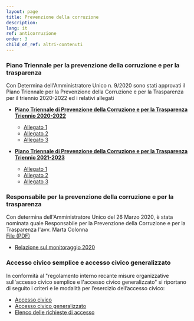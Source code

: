 ```yaml
---
layout: page
title: Prevenzione della corruzione
description: 
lang: it
ref: anticorruzione
order: 3
child_of_ref: altri-contenuti
---
```




### Piano Triennale per la prevenzione della corruzione e per la trasparenza
Con Determina dell'Amministratore Unico n. 9/2020 sono stati approvati il Piano Triennale per la Prevenzione della Corruzione e per la Trasparenza per il triennio 2020-2022 ed i relativi allegati

-  [**Piano Triennale di Prevenzione della Corruzione e per la Trasparenza Triennio 2020-2022**](PTPCT_2020-2022.pdf)
    - [Allegato 1](PTPCT_all-1.pdf)
    - [Allegato 2](PTPCT_all-2.pdf)
    - [Allegato 3](PTPCT_all-3.pdf)

-  [**Piano Triennale di Prevenzione della Corruzione e per la Trasparenza Triennio 2021-2023**](PTPCT-2021-2023.pdf)
    - [Allegato 1](PTPCT-2021-2023-all-1.pdf)
    - [Allegato 2](PTPCT-2021-2023-all-2.pdf)
    - [Allegato 3](PTPCT-2021-2023-all-3.pdf)


### Responsabile per la prevenzione della corruzione e per la trasparenza

Con determina dell'Amministratore Unico del 26 Marzo 2020, è stata nominata quale Responsabile per la Prevenzione della Corruzione e per la Trasparenza l'avv. Marta Colonna<br>
[File (PDF)](Nomina-RPCT.pdf)

* [Relazione sul monitoraggio 2020](./relazione-rptc-2020.pdf)

### Accesso civico semplice e accesso civico generalizzato

In conformità al "regolamento interno recante misure organizzative sull'accesso civico semplice e l'accesso civico generalizzato" si riportano di seguito i criteri e le modalità per l’esercizio dell’accesso civico:
* [Accesso civico](./accesso-civico/)
* [Accesso civico generalizzato](./accesso-civico-generalizzato/)
* [Elenco delle richieste di accesso](./registro_accessi.pdf)